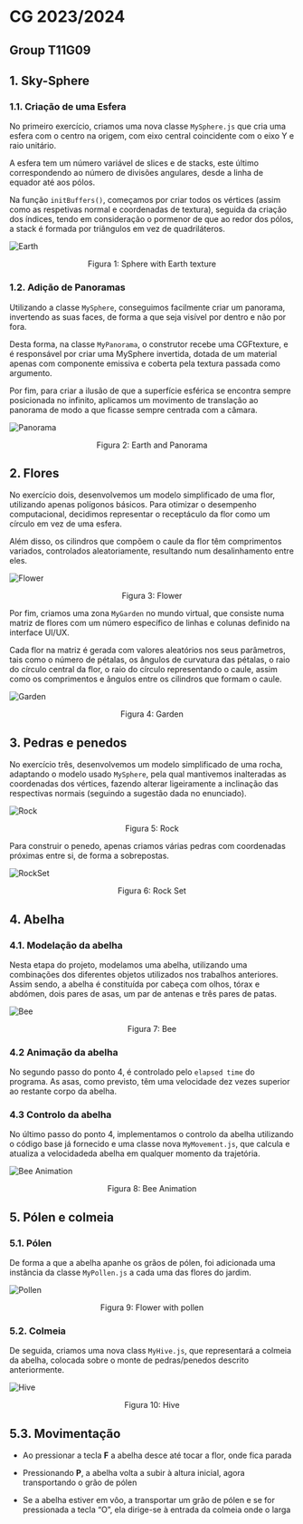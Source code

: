 # CG 2023/2024

## Group T11G09

## 1. Sky-Sphere

### 1.1. Criação de uma Esfera

No primeiro exercício, criamos uma nova classe `MySphere.js` que cria uma esfera com o centro na origem, com eixo central coincidente com o eixo Y e raio unitário. 

A esfera tem um número variável de slices e de stacks, este último correspondendo ao número de divisões angulares, desde a linha de equador até aos pólos.

Na função `initBuffers()`, começamos por criar todos os vértices (assim como as respetivas normal e coordenadas de textura), seguida da criação dos índices, tendo em consideração o pormenor de que ao redor dos pólos, a stack é formada por triângulos em vez de quadriláteros. 

![Earth](screenshots/project-t11g09-1.1.png)
<p align="center">Figura 1: Sphere with Earth texture</p>

### 1.2. Adição de Panoramas

Utilizando a classe `MySphere`, conseguimos facilmente criar um panorama, invertendo as suas faces, de forma a que seja visível por dentro e não por fora.

Desta forma, na classe `MyPanorama`, o construtor recebe uma CGFtexture, e é responsável por criar uma MySphere invertida, dotada de um material apenas com componente emissiva e coberta pela textura passada como argumento.

Por fim, para criar a ilusão de que a superfície esférica se encontra sempre posicionada no infinito, aplicamos um movimento de translação ao panorama de modo a que ficasse sempre centrada com a câmara.

![Panorama](screenshots/project-t11g09-1.2.png)
<p align="center">Figura 2: Earth and Panorama</p>


## 2. Flores

No exercício dois, desenvolvemos um modelo simplificado de uma flor, utilizando apenas polígonos básicos. Para otimizar o desempenho computacional, decidimos representar o receptáculo da flor como um círculo em vez de uma esfera.

Além disso, os cilindros que compõem o caule da flor têm comprimentos variados, controlados aleatoriamente, resultando num desalinhamento entre eles.

![Flower](screenshots/project-t11g09-2.1.png)
<p align="center">Figura 3: Flower</p>

Por fim, criamos uma zona  `MyGarden` no mundo virtual, que consiste numa matriz de flores com um número específico de linhas e colunas definido na interface UI/UX.

Cada flor na matriz é gerada com valores aleatórios nos seus parâmetros, tais como o número de pétalas, os ângulos de curvatura das pétalas, o raio do círculo central da flor, o raio do círculo representando o caule, assim como os comprimentos e ângulos entre os cilindros que formam o caule.

![Garden](screenshots/project-t11g09-2.2.png)
<p align="center">Figura 4: Garden</p>


## 3. Pedras e penedos

No exercício três, desenvolvemos um modelo simplificado de uma rocha, adaptando o modelo usado `MySphere`,  pela qual mantivemos inalteradas as coordenadas dos vértices, fazendo alterar ligeiramente a inclinação das respectivas normais (seguindo a sugestão dada no enunciado).

![Rock](screenshots/project-t11g09-3.1.png)
<p align="center">Figura 5: Rock</p>

Para construir o penedo, apenas criamos várias pedras com coordenadas próximas entre si, de forma a sobrepostas.

![RockSet](screenshots/project-t11g09-3.2.png)
<p align="center">Figura 6: Rock Set</p>

## 4. Abelha

### 4.1. Modelação da abelha

Nesta etapa do projeto, modelamos uma abelha, utilizando uma combinações dos diferentes objetos utilizados nos trabalhos anteriores. Assim sendo, a abelha é constituída por cabeça com olhos, tórax e abdómen, dois pares de asas, um par de antenas e três pares de patas.

![Bee](screenshots/project-t11g09-4.1.png)
<p align="center">Figura 7: Bee</p>

### 4.2 Animação da abelha

No segundo passo do ponto 4, é controlado pelo `elapsed time` do programa. As asas, como previsto, têm uma velocidade dez vezes superior ao restante corpo da abelha.

### 4.3 Controlo da abelha

No último passo do ponto 4, implementamos o controlo da abelha utilizando o código base já fornecido e uma classe nova `MyMovement.js`, que calcula e atualiza a velocidadeda abelha em qualquer momento da trajetória.

![Bee Animation](screenshots/project-t11g09-4.3.gif)
<p align="center">Figura 8: Bee Animation</p>

## 5. Pólen e colmeia

### 5.1. Pólen

De forma a que a abelha apanhe os grãos de pólen, foi adicionada uma instância da classe `MyPollen.js` a cada uma das flores do jardim. 

![Pollen](screenshots/project-t11g09-5.1.png)
<p align="center">Figura 9: Flower with pollen</p>

### 5.2. Colmeia

De seguida, criamos uma nova class `MyHive.js`, que representará a colmeia da abelha, colocada sobre o monte de pedras/penedos descrito anteriormente.

![Hive](screenshots/project-t11g09-5.2.png)
<p align="center">Figura 10: Hive</p>

## 5.3. Movimentação

- Ao pressionar a tecla **F** a abelha desce até tocar a flor, onde fica parada

- Pressionando **P**, a abelha volta a subir à altura inicial, agora transportando o grão de pólen

- Se a abelha estiver em vôo, a transportar um grão de pólen e se for pressionada a tecla “O”, ela dirige-se à entrada da colmeia onde o larga


